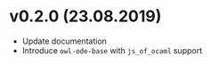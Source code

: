 # v0.2.0 (23.08.2019)

- Update documentation
- Introduce `owl-ode-base` with `js_of_ocaml` support
